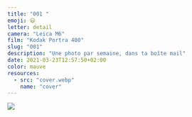 ```yaml
---
title: "001 "
emoji: 😃
letter: detail
camera: "Leica M6"
film: "Kodak Portra 400"
slug: "001"
description: "Une photo par semaine, dans ta boîte mail"
date: 2021-03-23T12:57:50+02:00
color: mauve
resources:
  - src: "cover.webp"
    name: "cover"
---
```

![](cover)
